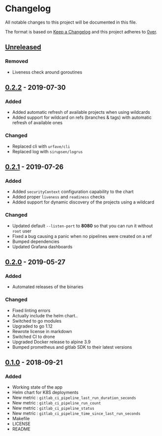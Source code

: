 # Changelog

All notable changes to this project will be documented in this file.

The format is based on [Keep a Changelog](http://keepachangelog.com/en/1.0.0/)
and this project adheres to [0ver](https://0ver.org).

## [Unreleased]

### Removed

- Liveness check around goroutines

## [0.2.2] - 2019-07-30

### Added

- Added automatic refresh of available projects when using wildcards
- Added support for wildcard on refs (branches & tags) with automatic refresh of available ones

### Changed

- Replaced cli with `urfave/cli`
- Replaced log with `sirupsen/logrus`

## [0.2.1] - 2019-07-26

### Added

- Added `securityContext` configuration capability to the chart
- Added proper `liveness` and `readiness` checks
- Added support for dynamic discovery of the projects using a wildcard

### Changed

- Updated default `--listen-port` to **8080** so that you can run it without `root` user
- Fixed a bug causing a panic when no pipelines were created on a ref
- Bumped dependencies
- Updated Grafana dashboards

## [0.2.0] - 2019-05-27

### Added

- Automated releases of the binaries

### Changed

- Fixed linting errors
- Actually include the helm chart..
- Switched to go modules
- Upgraded to go 1.12
- Rewrote license in markdown
- Switched CI to drone
- Upgraded Docker release to alpine 3.9
- Bumped prometheus and gitlab SDK to their latest versions

## [0.1.0] - 2018-09-21

### Added

- Working state of the app
- Helm chart for K8S deployments
- New metric : `gitlab_ci_pipeline_last_run_duration_seconds`
- New metric : `gitlab_ci_pipeline_run_count`
- New metric : `gitlab_ci_pipeline_status`
- New metric : `gitlab_ci_pipeline_time_since_last_run_seconds`
- Makefile
- LICENSE
- README

[Unreleased]: https://github.com/mvisonneau/gitlab-ci-pipelines-exporter/compare/0.2.2...HEAD
[0.2.2]: https://github.com/mvisonneau/gitlab-ci-pipelines-exporter/tree/0.2.2
[0.2.1]: https://github.com/mvisonneau/gitlab-ci-pipelines-exporter/tree/0.2.1
[0.2.0]: https://github.com/mvisonneau/gitlab-ci-pipelines-exporter/tree/0.2.0
[0.1.0]: https://github.com/mvisonneau/gitlab-ci-pipelines-exporter/tree/0.1.0
